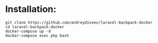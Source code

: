 # Installation:

    git clone https://github.com/andreydiveev/laravel-backpack-docker
    cd laravel-backpack-docker
    docker-compose up -d
    docker-compose exec php bash
